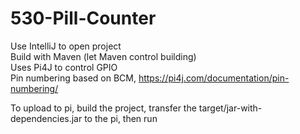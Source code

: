 # 530-Pill-Counter
Use IntelliJ to open project  
Build with Maven (let Maven control building)  
Uses Pi4J to control GPIO  
Pin numbering based on BCM, https://pi4j.com/documentation/pin-numbering/

To upload to pi, build the project, transfer the target/jar-with-dependencies.jar to the pi, then run
